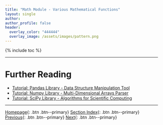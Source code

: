 ```yaml
---
title: "Math Module - Various Mathematical Functions"
layout: single
author:
author_profile: false
header:
  overlay_color: "444444"
  overlay_image: /assets/images/pattern.png
---
```


{% include toc %}









___
# Further Reading
* [Tutorial: Pandas Library - Data Structure Manipulation Tool](02B-4-tutorial-python-data-manipulation-pandas)
* [Tutorial: Numpy Library - Multi-Dimensional Arrays Parser](02B-5-tutorial-python-array-manipulation-numpy)
* [Tutorial: SciPy Library - Algorithms for Scientific Computing](02B-6-tutorial-python-apply-statistics-scipy)


___

[Homepage](../index.md){: .btn  .btn--primary}
[Section Index](00-DataParsing-LandingPage){: .btn  .btn--primary}
[Previous](02B-2-tutorial-python-manage-data-json-string){: .btn  .btn--primary}
[Next](02B-4-tutorial-python-data-manipulation-pandas){: .btn  .btn--primary}
